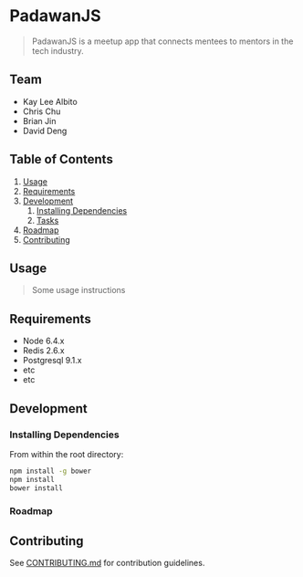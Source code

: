 # PadawanJS

> PadawanJS is a meetup app that connects mentees to mentors in the tech industry.

## Team

  - Kay Lee Albito
  - Chris Chu
  - Brian Jin
  - David Deng

## Table of Contents

1. [Usage](#Usage)
1. [Requirements](#requirements)
1. [Development](#development)
    1. [Installing Dependencies](#installing-dependencies)
    1. [Tasks](#tasks)
1. [Roadmap](#roadmap)
1. [Contributing](#contributing)

## Usage

> Some usage instructions

## Requirements

- Node 6.4.x
- Redis 2.6.x
- Postgresql 9.1.x
- etc
- etc

## Development

### Installing Dependencies

From within the root directory:

```sh
npm install -g bower
npm install
bower install
```

### Roadmap


## Contributing

See [CONTRIBUTING.md](CONTRIBUTING.md) for contribution guidelines.
